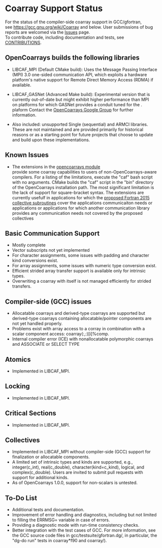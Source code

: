 Coarray Support Status
======================================================================

For the status of the compiler-side coarray support in GCC/gfortran,  
see https://gcc.gnu.org/wiki/Coarray and below.  User submissions of 
bug reports are welcomed via the [Issues](https://github.com/sourceryinstitute/opencoarrays/issues) page.  
To contribute code, including documentation and tests, see [CONTRIBUTIONS](./CONTRIBUTIONS).

OpenCoarrays builds the following libraries
-------------------------------------------

* LIBCAF_MPI (Default CMake build): Uses the Message Passing Interface  
  (MPI) 3.0 one-sided communication API, which exploits a hardware  
  platform's native support for Remote Direct Memory Access (RDMA) if 
  available.

* LIBCAF_GASNet (Advanced Make build): Experimental version that is 
  currently out-of-date but might exhibit higher performance than MPI  
  on platforms for which GASNet provides a conduit tuned for the .  
  plaform Contact the [OpenCoarrays Google Group](https://groups.google.com/forum/#!forum/opencoarrays) 
  for further information.
  
* Also included: unsupported Single (sequential) and ARMCI libraries.
  These are not maintained and are provided primarily for historical 
  reasons or as a starting point for future projects that choose to 
  update and build upon these implementations.


Known Issues
------------
* The extensions in the [opencoarrays module](./src/extensions/opencoarrays.F90)  
  provide some coarray capabilities to users of non-OpenCoarrays-aware 
  compilers.  For a listing of the limitations, execute the "caf" bash 
  script with no arguments.  CMake builds the "caf" script in the "bin"
  directory of the OpenCoarrays installation path.  The most significant 
  limitation is the lack of support for square-bracket syntax. The 
  extensions are currently
  usefulf in applications for which the [proposed Fortran 2015 collective 
  subroutines](http://isotc.iso.org/livelink/livelink?func=ll&objId=17181227&objAction=Open) 
  cover the applications communicaiton needs or applications or
  applications for which another communication library provides any 
  communication needs not covered by the proposed collectives
  
   
Basic Communication Support
---------------------------

* Mostly complete
* Vector subscripts not yet implemented
* For character assignments, some issues with padding and
  character kind conversions exist.
* For array assignments, some issues with numeric type conversion exist.
* Efficient strided array transfer support is available only for intrinsic types.
* Overwriting a coarray with itself is not managed efficiently for strided transfers.

Compiler-side (GCC) issues
--------------------------
* Allocatable coarrays and derived-type coarrays are supported but 
  derived-type coarrays containing allocatable/pointer components are not 
  yet handled properly.
* Problems exist with array access to a corray in combination with a scalar
  component access: coarray(:,:)[i]%comp.
* Internal compiler error (ICE) with nonallocatable polymorphic coarrays and
  ASSOCIATE or SELECT TYPE

Atomics
-------

* Implemented in LIBCAF_MPI.

Locking
-------

* Implemented in LIBCAF_MPI.

Critical Sections
-----------------

* Implemented in LIBCAF_MPI.

Collectives
-----------

* Implemented in LIBCAF_MPI without compiler-side (GCC) support for 
  finalization or allocatable components.
* A limited set of intrinsic types and kinds are supported, e.g., 
  integer(c_int), real(c_double), character(kind=c_kind), logical, 
  and complex(c_double).  Users are invited to submit pull requests with
  support for additional kinds.
* As of OpenCoarrays 1.0.0, support for non-scalars is untested.
  
To-Do List
----------
* Additional tests and documentation.
* Improvement of error handling and diagnostics, including but not
  limited to filling the ERRMSG= variable in case of errors.
* Providing a diagnostic mode with run-time consistency checks.
* Better integration with the test cases of GCC.  For more information,
  see the GCC source code files in gcc/testsuite/gfortran.dg/, 
  in particular, the "dg-do run" tests in coarray*f90 and coarray/).
